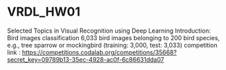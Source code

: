 # VRDL_HW01
Selected Topics in Visual Recognition using Deep Learning
Introduction: Bird images classification
6,033 bird images belonging to 200 bird species, e.g., tree sparrow or mockingbird (training: 3,000, test: 3,033)
competition link : https://competitions.codalab.org/competitions/35668?secret_key=09789b13-35ec-4928-ac0f-6c86631dda07
